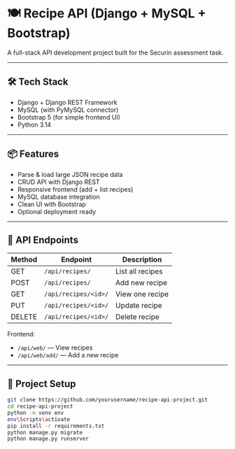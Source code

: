 # 🍽️ Recipe API (Django + MySQL + Bootstrap)

A full-stack API development project built for the Securin assessment task.

---

## 🛠️ Tech Stack

- Django + Django REST Framework
- MySQL (with PyMySQL connector)
- Bootstrap 5 (for simple frontend UI)
- Python 3.14

---

## 📦 Features

- Parse & load large JSON recipe data
- CRUD API with Django REST
- Responsive frontend (add + list recipes)
- MySQL database integration
- Clean UI with Bootstrap
- Optional deployment ready

---

## 📑 API Endpoints

| Method | Endpoint               | Description          |
|--------|------------------------|----------------------|
| GET    | `/api/recipes/`        | List all recipes     |
| POST   | `/api/recipes/`        | Add new recipe       |
| GET    | `/api/recipes/<id>/`   | View one recipe      |
| PUT    | `/api/recipes/<id>/`   | Update recipe        |
| DELETE | `/api/recipes/<id>/`   | Delete recipe        |

Frontend:
- `/api/web/` — View recipes
- `/api/web/add/` — Add a new recipe

---

## 📁 Project Setup

```bash
git clone https://github.com/yourusername/recipe-api-project.git
cd recipe-api-project
python -m venv env
env\Scripts\activate
pip install -r requirements.txt
python manage.py migrate
python manage.py runserver
